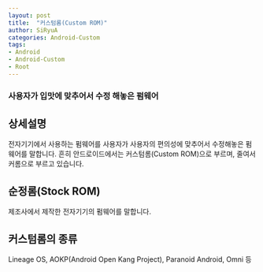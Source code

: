 ```yaml
---
layout: post
title:  "커스텀롬(Custom ROM)"
author: SiRyuA
categories: Android-Custom
tags:
- Android
- Android-Custom
- Root
---
```


### 사용자가 입맛에 맞추어서 수정 해놓은 펌웨어


## 상세설명
전자기기에서 사용하는 펌웨어를 사용자가 사용자의 편의성에 맞추어서 수정해놓은 펌웨어를 말합니다. 흔히 안드로이드에서는 커스텀롬(Custom ROM)으로 부르며, 줄여서 커롬으로 부르고 있습니다.


## 순정롬(Stock ROM)
제조사에서 제작한 전자기기의 펌웨어를 말합니다.


## 커스텀롬의 종류
Lineage OS, AOKP(Android Open Kang Project), Paranoid Android, Omni 등
